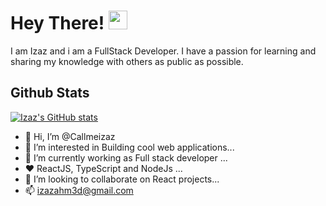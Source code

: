 # Hey There! <img src="https://c.tenor.com/SNL9_xhZl9oAAAAi/waving-hand-joypixels.gif" width="30px">


I am Izaz and i am a FullStack Developer. I have a passion for learning and sharing my knowledge with others as public as possible. 

## Github Stats
[![Izaz's GitHub stats](https://github-readme-stats.vercel.app/api?username=callmeizaz&count_private=true&show_icons=true&theme=radical)](https://github.com/callmeizaz/github-readme-stats)

- 👋 Hi, I’m @Callmeizaz
- 👀 I’m interested in Building cool web applications...
- 🌱 I’m currently working as Full stack developer ...
- ❤️  ReactJS, TypeScript and NodeJs ...
- 💞️ I’m looking to collaborate on React projects...
- 📫 izazahm3d@gmail.com

<!---
Callmeizaz/Callmeizaz is a ✨ special ✨ repository because its `README.md` (this file) appears on your GitHub profile.
You can click the Preview link to take a look at your changes.
--->
